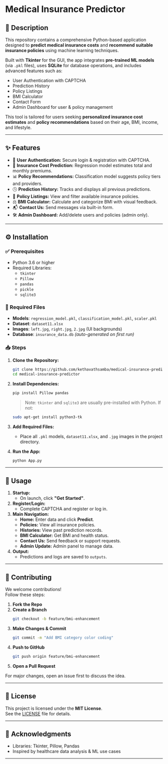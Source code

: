 
# Medical Insurance Predictor

## 📝 Description
This repository contains a comprehensive Python-based application designed to **predict medical insurance costs** and **recommend suitable insurance policies** using machine learning techniques.

Built with **Tkinter** for the GUI, the app integrates **pre-trained ML models** (via `.pkl` files), uses **SQLite** for database operations, and includes advanced features such as:

- User Authentication with CAPTCHA
- Prediction History
- Policy Listings
- BMI Calculator
- Contact Form
- Admin Dashboard for user & policy management

This tool is tailored for users seeking **personalized insurance cost estimates** and **policy recommendations** based on their age, BMI, income, and lifestyle.

---

## ✨ Features

- 🔐 **User Authentication:** Secure login & registration with CAPTCHA.
- 💸 **Insurance Cost Prediction:** Regression model estimates total and monthly premiums.
- 📊 **Policy Recommendations:** Classification model suggests policy tiers and providers.
- 🕓 **Prediction History:** Tracks and displays all previous predictions.
- 📄 **Policy Listings:** View and filter available insurance policies.
- ⚖️ **BMI Calculator:** Calculate and categorize BMI with visual feedback.
- 📬 **Contact Us:** Send messages via built-in form.
- 🛠️ **Admin Dashboard:** Add/delete users and policies (admin only).

---

## ⚙️ Installation

### ✅ Prerequisites

- Python 3.6 or higher
- Required Libraries:
  - `tkinter`
  - `Pillow`
  - `pandas`
  - `pickle`
  - `sqlite3`

### 📂 Required Files

- **Models**: `regression_model.pkl`, `classification_model.pkl`, `scaler.pkl`
- **Dataset**: `dataset11.xlsx`
- **Images**: `left.jpg`, `right.jpg`, `2.jpg` (UI backgrounds)
- **Database**: `insurance_data.db` *(auto-generated on first run)*

### 📥 Steps

1. **Clone the Repository:**
   ```bash
   git clone https://github.com/kethavathsamba/medical-insurance-predictor.git
   cd medical-insurance-predictor
   ```

2. **Install Dependencies:**
   ```bash
   pip install Pillow pandas
   ```

   > Note: `tkinter` and `sqlite3` are usually pre-installed with Python. If not:
   ```bash
   sudo apt-get install python3-tk
   ```

3. **Add Required Files:**
   - Place all `.pkl` models, `dataset11.xlsx`, and `.jpg` images in the project directory.

4. **Run the App:**
   ```bash
   python App.py
   ```

---

## 🚀 Usage

1. **Startup:**
   - On launch, click **"Get Started"**.
2. **Register/Login:**
   - Complete CAPTCHA and register or log in.
3. **Main Navigation:**
   - **Home:** Enter data and click **Predict**.
   - **Policies:** View all insurance policies.
   - **Histories:** View past prediction records.
   - **BMI Calculator:** Get BMI and health status.
   - **Contact Us:** Send feedback or support requests.
   - **Admin Update:** Admin panel to manage data.
4. **Output:**
   - Predictions and logs are saved to `outputs`.

---

## 🤝 Contributing

We welcome contributions!  
Follow these steps:

1. **Fork the Repo**
2. **Create a Branch**
   ```bash
   git checkout -b feature/bmi-enhancement
   ```
3. **Make Changes & Commit**
   ```bash
   git commit -m "Add BMI category color coding"
   ```
4. **Push to GitHub**
   ```bash
   git push origin feature/bmi-enhancement
   ```
5. **Open a Pull Request**

For major changes, open an issue first to discuss the idea.

---

## 📄 License

This project is licensed under the **MIT License**.  
See the [LICENSE](LICENSE) file for details.

---

## 🙏 Acknowledgments

- Libraries: Tkinter, Pillow, Pandas
- Inspired by healthcare data analysis & ML use cases

---

